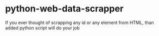 # python-web-data-scrapper
If you ever thought of scrapping any id or any element from HTML, than added python script will do your job
